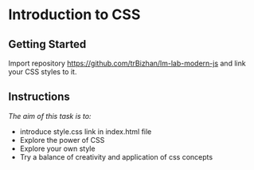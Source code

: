# Introduction to CSS

## Getting Started

Import repository https://github.com/trBizhan/lm-lab-modern-js and link your CSS styles to it.

## Instructions

_The aim of this task is to:_

- introduce style.css link in index.html file
- Explore the power of CSS
- Explore your own style
- Try a balance of creativity and application of css concepts
